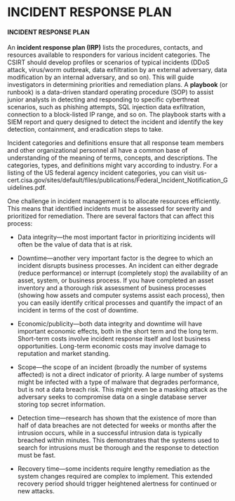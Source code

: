 # INCIDENT RESPONSE PLAN

#### INCIDENT RESPONSE PLAN

An **incident response plan (IRP)** lists the procedures, contacts, and resources available to responders for various incident categories. The CSIRT should develop profiles or scenarios of typical incidents (DDoS attack, virus/worm outbreak, data exfiltration by an external adversary, data modification by an internal adversary, and so on). This will guide investigators in determining priorities and remediation plans. A **playbook** (or runbook) is a data-driven standard operating procedure (SOP) to assist junior analysts in detecting and responding to specific cyberthreat scenarios, such as phishing attempts, SQL injection data exfiltration, connection to a block-listed IP range, and so on. The playbook starts with a SIEM report and query designed to detect the incident and identify the key detection, containment, and eradication steps to take.

Incident categories and definitions ensure that all response team members and other organizational personnel all have a common base of understanding of the meaning of terms, concepts, and descriptions. The categories, types, and definitions might vary according to industry. For a listing of the US federal agency incident categories, you can visit us-cert.cisa.gov/sites/default/files/publications/Federal\_Incident\_Notification\_Guidelines.pdf.

One challenge in incident management is to allocate resources efficiently. This means that identified incidents must be assessed for severity and prioritized for remediation. There are several factors that can affect this process:

-   Data integrity—the most important factor in prioritizing incidents will often be the value of data that is at risk.
  
-   Downtime—another very important factor is the degree to which an incident disrupts business processes. An incident can either degrade (reduce performance) or interrupt (completely stop) the availability of an asset, system, or business process. If you have completed an asset inventory and a thorough risk assessment of business processes (showing how assets and computer systems assist each process), then you can easily identify critical processes and quantify the impact of an incident in terms of the cost of downtime.
  
-   Economic/publicity—both data integrity and downtime will have important economic effects, both in the short term and the long term. Short-term costs involve incident response itself and lost business opportunities. Long-term economic costs may involve damage to reputation and market standing.
  
-   Scope—the scope of an incident (broadly the number of systems affected) is not a direct indicator of priority. A large number of systems might be infected with a type of malware that degrades performance, but is not a data breach risk. This might even be a masking attack as the adversary seeks to compromise data on a single database server storing top secret information.
  
-   Detection time—research has shown that the existence of more than half of data breaches are not detected for weeks or months after the intrusion occurs, while in a successful intrusion data is typically breached within minutes. This demonstrates that the systems used to search for intrusions must be thorough and the response to detection must be fast.
  
-   Recovery time—some incidents require lengthy remediation as the system changes required are complex to implement. This extended recovery period should trigger heightened alertness for continued or new attacks.